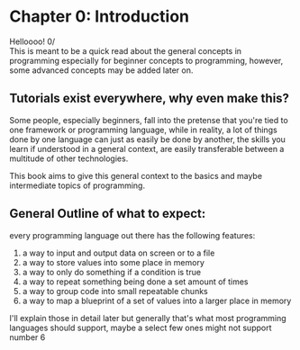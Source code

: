 # Chapter 0: Introduction
Helloooo! 0/  
This is meant to be a quick read about the general concepts in programming especially for beginner concepts to programming, however, some advanced concepts may be added later on.  

## Tutorials exist everywhere, why even make this?
Some people, especially beginners, fall into the pretense that you're tied to one framework or programming language, while in reality, a lot of things done by one language can just as easily be done by another, the skills you learn if understood in a general context, are easily transferable between a multitude of other technologies.  

This book aims to give this general context to the basics and maybe intermediate topics of programming.  

## General Outline of what to expect:  
every programming language out there has the following features:  
1. a way to input and output data on screen or to a file
2. a way to store values into some place in memory
3. a way to only do something if a condition is true
4. a way to repeat something being done a set amount of times
5. a way to group code into small repeatable chunks
6. a way to map a blueprint of a set of values into a larger place in memory 

I'll explain those in detail later but generally that's what most programming languages should support, maybe a select few ones might not support number 6
